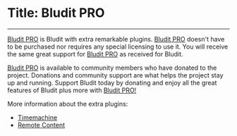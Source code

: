 # Title: Bludit PRO
<!-- Date: 2017-11-05 13:00:00 -->
---
[Bludit PRO](https://pro.bludit.com) is Bludit with extra remarkable plugins. [Bludit PRO](https://pro.bludit.com) doesn't have to be purchased nor requires any special licensing to use it. You will receive the same great support for [Bludit PRO](https://pro.bludit.com) as received for Bludit.

[Bludit PRO](https://pro.bludit.com) is available to community members who have donated to the project. Donations and community support are what helps the project stay up and running. Support Bludit today by donating and enjoy all the great features of Bludit plus more with [Bludit PRO!](https://pro.bludit.com)

More information about the extra plugins:
- [Timemachine](https://docs.bludit.com/en/bludit-pro/timemachine)
- [Remote Content](https://docs.bludit.com/en/bludit-pro/remote-content)